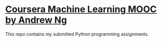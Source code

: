 # [Coursera Machine Learning MOOC by Andrew Ng](https://www.coursera.org/learn/machine-learning) 

This repo contains my submitted Python programming assignments.



